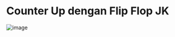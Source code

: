 # Counter Up dengan Flip Flop JK
![image](https://user-images.githubusercontent.com/42881702/201785634-e32be26e-2db3-4d0e-85a6-ac61e5001801.png)
